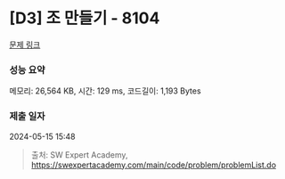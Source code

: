 # [D3] 조 만들기 - 8104 

[문제 링크](https://swexpertacademy.com/main/code/problem/problemDetail.do?contestProbId=AWwXCn2KQjEDFATu) 

### 성능 요약

메모리: 26,564 KB, 시간: 129 ms, 코드길이: 1,193 Bytes

### 제출 일자

2024-05-15 15:48



> 출처: SW Expert Academy, https://swexpertacademy.com/main/code/problem/problemList.do